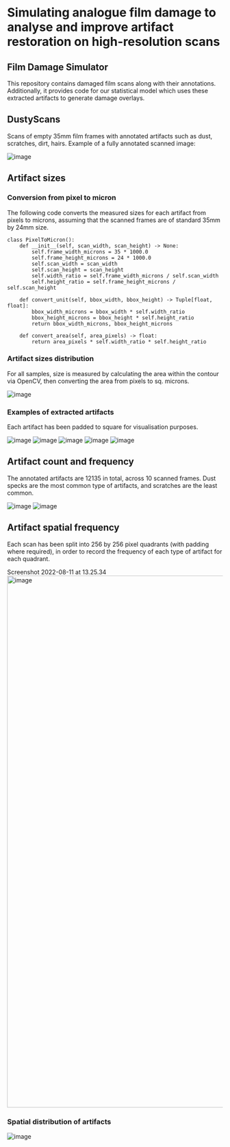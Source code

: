 # Simulating analogue film damage to analyse and improve artifact restoration on high-resolution scans

## Film Damage Simulator
This repository contains damaged film scans along with their annotations. Additionally, it provides code for our statistical model which uses these extracted artifacts to generate damage overlays.

## DustyScans
Scans of empty 35mm film frames with annotated artifacts such as dust, scratches, dirt, hairs. Example of a fully annotated scanned image:

![image](https://github.com/daniela997/DustyScans/blob/main/figures/annotated_example.png)

## Artifact sizes
### Conversion from pixel to micron
The following code converts the measured sizes for each artifact from pixels to microns, assuming that the scanned frames are of standard 35mm by 24mm size.
```
class PixelToMicron():
    def __init__(self, scan_width, scan_height) -> None:
        self.frame_width_microns = 35 * 1000.0
        self.frame_height_microns = 24 * 1000.0
        self.scan_width = scan_width
        self.scan_height = scan_height
        self.width_ratio = self.frame_width_microns / self.scan_width 
        self.height_ratio = self.frame_height_microns / self.scan_height

    def convert_unit(self, bbox_width, bbox_height) -> Tuple[float, float]:
        bbox_width_microns = bbox_width * self.width_ratio 
        bbox_height_microns = bbox_height * self.height_ratio 
        return bbox_width_microns, bbox_height_microns
    
    def convert_area(self, area_pixels) -> float:
        return area_pixels * self.width_ratio * self.height_ratio
```
### Artifact sizes distribution
For all samples, size is measured by calculating the area within the contour via OpenCV, then converting the area from pixels to sq. microns.

![image](https://user-images.githubusercontent.com/32989037/183711634-ef816c59-10cb-4f80-bb24-10b9e559b910.png)

### Examples of extracted artifacts
Each artifact has been padded to square for visualisation purposes.

![image](https://user-images.githubusercontent.com/32989037/183712091-c59b1ac2-985d-49a1-9968-837465d0bf8e.png)
![image](https://user-images.githubusercontent.com/32989037/183712228-d958fdf7-c003-465c-bc53-2562a3c36529.png)
![image](https://user-images.githubusercontent.com/32989037/183712320-0075d557-e1f2-48d0-8eed-27a174369fc4.png)
![image](https://user-images.githubusercontent.com/32989037/183712425-ef32b643-7c71-43f8-a481-251f56f411bc.png)
![image](https://user-images.githubusercontent.com/32989037/183712533-266964b4-56ee-4814-980b-66274c58c85d.png)


## Artifact count and frequency
The annotated artifacts are 12135 in total, across 10 scanned frames. Dust specks are the most common type of artifacts, and scratches are the least common.

![image](https://user-images.githubusercontent.com/32989037/183714488-f04e681f-7318-4d98-a5ab-68aeac497363.png) ![image](https://user-images.githubusercontent.com/32989037/183714598-bb658901-082a-49b5-9daa-4e2f847f0f27.png)

## Artifact spatial frequency
Each scan has been split into 256 by 256 pixel quadrants (with padding where required), in order to record the frequency of each type of artifact for each quadrant.

Screenshot 2022-08-11 at 13.25.34<img width="1242" alt="image" src="https://user-images.githubusercontent.com/32989037/184132982-e45e1c01-890a-4814-ac34-9c823585b6fc.png">

### Spatial distribution of artifacts
![image](https://user-images.githubusercontent.com/32989037/184132734-673fd87d-f825-4baf-a1c0-7073a2425156.png)

